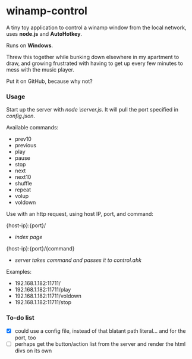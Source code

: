 # winamp-control
A tiny toy application to control a winamp window from the local network, uses **node.js** and **AutoHotkey**.

Runs on **Windows**.

Threw this together while bunking down elsewhere in my apartment to draw, and growing frustrated with having to get up every few minutes to mess with the music player.

Put it on GitHub, because why not?

### Usage

Start up the server with *node <path-to-repo>\server.js*.  It will pull the port specified in *config.json*.

Available commands:
* prev10
* previous
* play
* pause
* stop
* next
* next10
* shuffle
* repeat
* volup
* voldown

Use with an http request, using host IP, port, and command:

{host-ip}:{port}/
* *index page*

{host-ip}:{port}/{command}
* *server takes command and passes it to control.ahk*

Examples:
* 192.168.1.182:11711/
* 192.168.1.182:11711/play
* 192.168.1.182:11711/voldown
* 192.168.1.182:11711/stop

### To-do list
- [x] could use a config file, instead of that blatant path literal... and for the port, too
- [ ] perhaps get the button/action list from the server and render the html divs on its own
